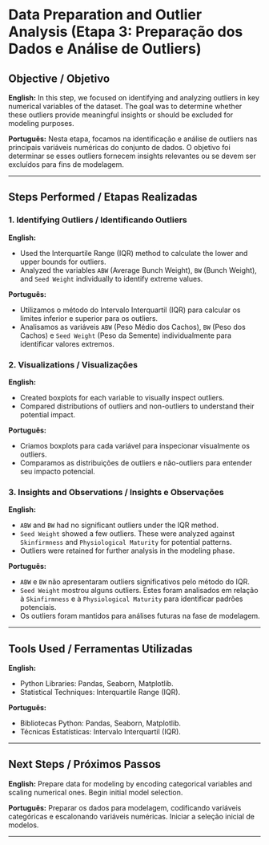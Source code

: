 # Data Preparation and Outlier Analysis (Etapa 3: Preparação dos Dados e Análise de Outliers)

## Objective / Objetivo

**English:** In this step, we focused on identifying and analyzing outliers in key numerical variables of the dataset. The goal was to determine whether these outliers provide meaningful insights or should be excluded for modeling purposes.

**Português:** Nesta etapa, focamos na identificação e análise de outliers nas principais variáveis numéricas do conjunto de dados. O objetivo foi determinar se esses outliers fornecem insights relevantes ou se devem ser excluídos para fins de modelagem.

---

## Steps Performed / Etapas Realizadas

### 1. Identifying Outliers / Identificando Outliers

**English:**
- Used the Interquartile Range (IQR) method to calculate the lower and upper bounds for outliers.
- Analyzed the variables `ABW` (Average Bunch Weight), `BW` (Bunch Weight), and `Seed Weight` individually to identify extreme values.

**Português:**
- Utilizamos o método do Intervalo Interquartil (IQR) para calcular os limites inferior e superior para os outliers.
- Analisamos as variáveis `ABW` (Peso Médio dos Cachos), `BW` (Peso dos Cachos) e `Seed Weight` (Peso da Semente) individualmente para identificar valores extremos.

### 2. Visualizations / Visualizações

**English:**
- Created boxplots for each variable to visually inspect outliers.
- Compared distributions of outliers and non-outliers to understand their potential impact.

**Português:**
- Criamos boxplots para cada variável para inspecionar visualmente os outliers.
- Comparamos as distribuições de outliers e não-outliers para entender seu impacto potencial.

### 3. Insights and Observations / Insights e Observações

**English:**
- `ABW` and `BW` had no significant outliers under the IQR method.
- `Seed Weight` showed a few outliers. These were analyzed against `Skinfirmness` and `Physiological Maturity` for potential patterns.
- Outliers were retained for further analysis in the modeling phase.

**Português:**
- `ABW` e `BW` não apresentaram outliers significativos pelo método do IQR.
- `Seed Weight` mostrou alguns outliers. Estes foram analisados em relação à `Skinfirmness` e à `Physiological Maturity` para identificar padrões potenciais.
- Os outliers foram mantidos para análises futuras na fase de modelagem.

---

## Tools Used / Ferramentas Utilizadas

**English:**
- Python Libraries: Pandas, Seaborn, Matplotlib.
- Statistical Techniques: Interquartile Range (IQR).

**Português:**
- Bibliotecas Python: Pandas, Seaborn, Matplotlib.
- Técnicas Estatísticas: Intervalo Interquartil (IQR).

---

## Next Steps / Próximos Passos

**English:** Prepare data for modeling by encoding categorical variables and scaling numerical ones. Begin initial model selection.

**Português:** Preparar os dados para modelagem, codificando variáveis categóricas e escalonando variáveis numéricas. Iniciar a seleção inicial de modelos.

---
